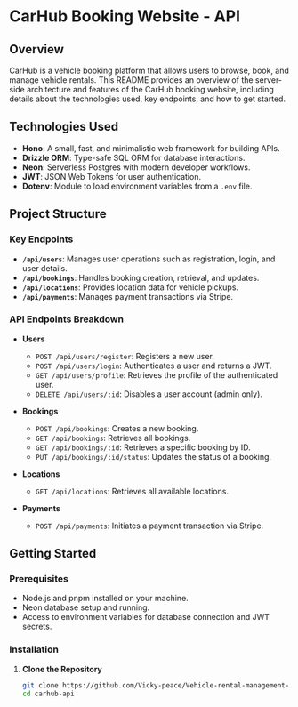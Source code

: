 # CarHub Booking Website - API

## Overview

CarHub is a vehicle booking platform that allows users to browse, book, and manage vehicle rentals. This README provides an overview of the server-side architecture and features of the CarHub booking website, including details about the technologies used, key endpoints, and how to get started.

## Technologies Used

- **Hono**: A small, fast, and minimalistic web framework for building APIs.
- **Drizzle ORM**: Type-safe SQL ORM for database interactions.
- **Neon**: Serverless Postgres with modern developer workflows.
- **JWT**: JSON Web Tokens for user authentication.
- **Dotenv**: Module to load environment variables from a `.env` file.

## Project Structure

### Key Endpoints

- **`/api/users`**: Manages user operations such as registration, login, and user details.
- **`/api/bookings`**: Handles booking creation, retrieval, and updates.
- **`/api/locations`**: Provides location data for vehicle pickups.
- **`/api/payments`**: Manages payment transactions via Stripe.

### API Endpoints Breakdown

- **Users**
  - `POST /api/users/register`: Registers a new user.
  - `POST /api/users/login`: Authenticates a user and returns a JWT.
  - `GET /api/users/profile`: Retrieves the profile of the authenticated user.
  - `DELETE /api/users/:id`: Disables a user account (admin only).

- **Bookings**
  - `POST /api/bookings`: Creates a new booking.
  - `GET /api/bookings`: Retrieves all bookings.
  - `GET /api/bookings/:id`: Retrieves a specific booking by ID.
  - `PUT /api/bookings/:id/status`: Updates the status of a booking.

- **Locations**
  - `GET /api/locations`: Retrieves all available locations.

- **Payments**
  - `POST /api/payments`: Initiates a payment transaction via Stripe.

## Getting Started

### Prerequisites

- Node.js and pnpm installed on your machine.
- Neon database setup and running.
- Access to environment variables for database connection and JWT secrets.

### Installation

1. **Clone the Repository**

   ```bash
   git clone https://github.com/Vicky-peace/Vehicle-rental-management-system-api.git
   cd carhub-api

